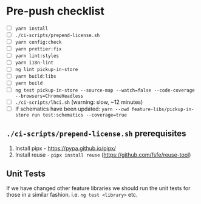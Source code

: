 # Pre-push checklist

- [ ] `yarn install`
- [ ] `./ci-scripts/prepend-license.sh`
- [ ] `yarn config:check`
- [ ] `yarn prettier:fix`
- [ ] `yarn lint:styles`
- [ ] `yarn i18n-lint`
- [ ] `ng lint pickup-in-store`
- [ ] `yarn build:libs`
- [ ] `yarn build`
- [ ] `ng test pickup-in-store --source-map --watch=false --code-coverage --browsers=ChromeHeadless`
- [ ] `./ci-scripts/lhci.sh` (warning: slow, ~12 minutes)
- [ ] If schematics have been updated: `yarn --cwd feature-libs/pickup-in-store run test:schematics --coverage=true`

## `./ci-scripts/prepend-license.sh` prerequisites

1. Install pipx - <https://pypa.github.io/pipx/>
2. Install reuse - `pipx install reuse` (<https://github.com/fsfe/reuse-tool>)

## Unit Tests

If we have changed other feature libraries we should run the unit tests for those in a similar fashion. i.e. `ng test <library>` etc.
